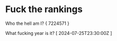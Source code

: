 # Fuck the rankings

Who the hell am I?
{ 7224571 }

What fucking year is it?
[ 2024-07-25T23:30:00Z ]
